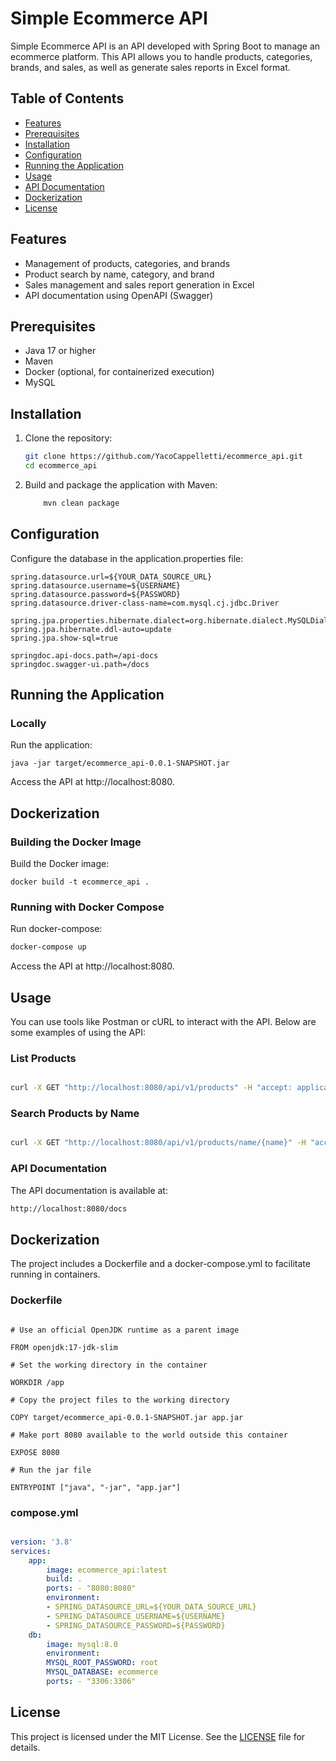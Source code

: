 # Simple Ecommerce API

Simple Ecommerce API is an API developed with Spring Boot to manage an ecommerce platform. This API allows you to handle products, categories, brands, and sales, as well as generate sales reports in Excel format.

## Table of Contents

-   [Features](#features)
-   [Prerequisites](#prerequisites)
-   [Installation](#installation)
-   [Configuration](#configuration)
-   [Running the Application](#running-the-application)
-   [Usage](#usage)
-   [API Documentation](#api-documentation)
-   [Dockerization](#dockerization)
-   [License](#license)

## Features

-   Management of products, categories, and brands
-   Product search by name, category, and brand
-   Sales management and sales report generation in Excel
-   API documentation using OpenAPI (Swagger)

## Prerequisites

-   Java 17 or higher
-   Maven
-   Docker (optional, for containerized execution)
-   MySQL

## Installation

1. Clone the repository:

    ```bash
    git clone https://github.com/YacoCappelletti/ecommerce_api.git
    cd ecommerce_api
    ```

2. Build and package the application with Maven:

    ```sh
        mvn clean package
    ```

## Configuration

Configure the database in the application.properties file:

```
spring.datasource.url=${YOUR_DATA_SOURCE_URL}
spring.datasource.username=${USERNAME}
spring.datasource.password=${PASSWORD}
spring.datasource.driver-class-name=com.mysql.cj.jdbc.Driver

spring.jpa.properties.hibernate.dialect=org.hibernate.dialect.MySQLDialect
spring.jpa.hibernate.ddl-auto=update
spring.jpa.show-sql=true

springdoc.api-docs.path=/api-docs
springdoc.swagger-ui.path=/docs
```

## Running the Application

### Locally

Run the application:

```
java -jar target/ecommerce_api-0.0.1-SNAPSHOT.jar
```

Access the API at http://localhost:8080.

## Dockerization

### Building the Docker Image

Build the Docker image:

```
docker build -t ecommerce_api .
```

### Running with Docker Compose

Run docker-compose:

```sh
docker-compose up
```

Access the API at http://localhost:8080.

## Usage

You can use tools like Postman or cURL to interact with the API. Below are some examples of using the API:

### List Products

```sh

curl -X GET "http://localhost:8080/api/v1/products" -H "accept: application/json"
```

### Search Products by Name

```sh

curl -X GET "http://localhost:8080/api/v1/products/name/{name}" -H "accept: application/json"
```

### API Documentation

The API documentation is available at:

```bash
http://localhost:8080/docs
```

## Dockerization

The project includes a Dockerfile and a docker-compose.yml to facilitate running in containers.

### Dockerfile

```docker

# Use an official OpenJDK runtime as a parent image

FROM openjdk:17-jdk-slim

# Set the working directory in the container

WORKDIR /app

# Copy the project files to the working directory

COPY target/ecommerce_api-0.0.1-SNAPSHOT.jar app.jar

# Make port 8080 available to the world outside this container

EXPOSE 8080

# Run the jar file

ENTRYPOINT ["java", "-jar", "app.jar"]

```

### compose.yml

```yaml

version: '3.8'
services:
    app:
        image: ecommerce_api:latest
        build: .
        ports: - "8080:8080"
        environment:
        - SPRING_DATASOURCE_URL=${YOUR_DATA_SOURCE_URL}
        - SPRING_DATASOURCE_USERNAME=${USERNAME}
        - SPRING_DATASOURCE_PASSWORD=${PASSWORD}
    db:
        image: mysql:8.0
        environment:
        MYSQL_ROOT_PASSWORD: root
        MYSQL_DATABASE: ecommerce
        ports: - "3306:3306"

```

## License

This project is licensed under the MIT License. See the [LICENSE](https://opensource.org/licenses/MIT) file for details.
